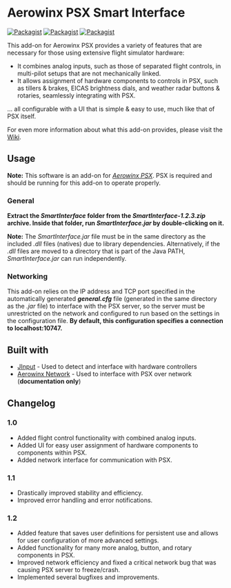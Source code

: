 # Aerowinx PSX Smart Interface
[![Packagist](https://img.shields.io/badge/version-1.2.5-brightgreen.svg)](SmartInterface)
[![Packagist](https://img.shields.io/badge/build-passing-brightgreen.svg)](https://github.com/eric-lindau/PSX-Smart-Interface)
[![Packagist](https://img.shields.io/packagist/l/doctrine/orm.svg)](LICENSE.md)

This add-on for Aerowinx PSX provides a variety of features that are necessary for those using extensive flight simulator hardware:
* It combines analog inputs, such as those of separated flight controls, in multi-pilot setups that are not mechanically linked.
* It allows assignment of hardware components to controls in PSX, such as tillers & brakes, EICAS brightness dials, and weather radar buttons & rotaries, seamlessly integrating with PSX.

... all configurable with a UI that is simple & easy to use, much like that of PSX itself.

For even more information about what this add-on provides, please visit the [Wiki](https://github.com/eric-lindau/PSX-Smart-Interface/wiki).

## Usage
**Note:** This software is an add-on for [*Aerowinx PSX*](http://www.aerowinx.com/). PSX is required and should be running for this add-on to operate properly.

### General
**Extract the *SmartInterface* folder from the *SmartInterface-1.2.3.zip* archive. Inside that folder, run *SmartInterface.jar* by double-clicking on it.**

**Note:** The *SmartInterface.jar* file must be in the same directory as the included *.dll* files (natives) due to library dependencies. Alternatively, if the *.dll* files are moved to a directory that is part of the Java PATH, *SmartInterface.jar* can run independently.

### Networking
This add-on relies on the IP address and TCP port specified in the automatically generated ***general.cfg*** file (generated in the same directory as the *.jar* file) to interface with the PSX server, so the server must be unrestricted on the network and configured to run based on the settings in the configuration file. **By default, this configuration specifies a connection to localhost:10747.**

## Built with
* [JInput](https://github.com/jinput/jinput) - Used to detect and interface with hardware controllers
* [Aerowinx Network](http://aerowinx.com/assets/networkers/Network%20Documentation.txt) - Used to interface with PSX over network (**documentation only**)

## Changelog

### 1.0
* Added flight control functionality with combined analog inputs.
* Added UI for easy user assignment of hardware components to components within PSX.
* Added network interface for communication with PSX.

### 1.1
* Drastically improved stability and efficiency.
* Improved error handling and error notifications.

### 1.2
* Added feature that saves user definitions for persistent use and allows for user configuration of more advanced settings.
* Added functionality for many more analog, button, and rotary components in PSX.
* Improved network efficiency and fixed a critical network bug that was causing PSX server to freeze/crash.
* Implemented several bugfixes and improvements.
